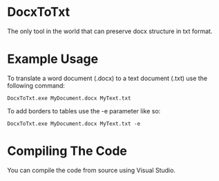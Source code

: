 # DocxToTxt
The only tool in the world that can preserve docx structure in txt format.

# Example Usage
To translate a word document (.docx) to a text document (.txt) use the following command:

```DocxToTxt.exe MyDocument.docx MyText.txt```

To add borders to tables use the -e parameter like so:

```DocxToTxt.exe MyDocument.docx MyText.txt -e```

# Compiling The Code
You can compile the code from source using Visual Studio.
